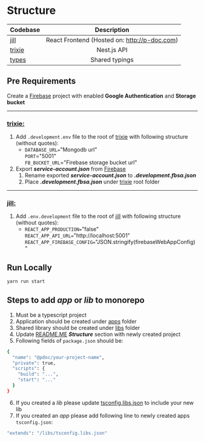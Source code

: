 # Structure

| Codebase              |                 Description                  |
|:----------------------|:--------------------------------------------:|
| [jill](apps/jill)     | React Frontend (Hosted on: http://p-doc.com) |
| [trixie](apps/trixie) |                 Nest.js API                  |
| [types](libs/types)   |                Shared typings                |

## Pre Requirements
Create a [Firebase](https://firebase.google.com) project with enabled **Google Authentication** and **Storage bucket**

---

### [trixie:](apps/trixie)
1. Add `.development.env` file to the root of [trixie](apps/trixie) with following structure (without quotes):
   * `DATABASE_URL=`"Mongodb url"\
            `PORT`="5001"\
            `FB_BUCKET_URL`="Firebase storage bucket url"
2. Export **_service-account.json_** from [Firebase](https://firebase.google.com)
   1. Rename exported **_service-account.json_** to **_.development.fbsa.json_**
   2. Place **_.development.fbsa.json_** under [trixie](apps/trixie) root folder
 
---

### [jill:](apps/jill)
1. Add `.env.development` file to the root of [jill](apps/jill) with following structure (without quotes):
   * `REACT_APP_PRODUCTION=`"false"\
     `REACT_APP_API_URL=`"http://localhost:5001" \
     `REACT_APP_FIREBASE_CONFIG=`"JSON.stringify(firebaseWebAppConfig)"

## Run Locally
```bash
yarn run start
```

## Steps to add _app_ or _lib_ to monorepo
1. Must be a typescript project
2. Application should be created under [apps](./apps) folder
3. Shared library should be created under [libs](./libs) folder
4. Update [README.ME](./README.md) _**Structure**_ section with newly created project
5. Following fields of `package.json` should be:
```bash
{
  "name": "@pdoc/your-project-name",
  "private": true,
  "scripts": {
    "build": "...",
    "start": "..."
  }
}
```
6. If you created a _lib_ please update [tsconfig.libs.json](./libs/tsconfig.libs.json) to include your new lib
7. If you created an _app_ please add following line to newly created apps `tsconfig.json`:
```bash
"extends": "/libs/tsconfig.libs.json"
```
